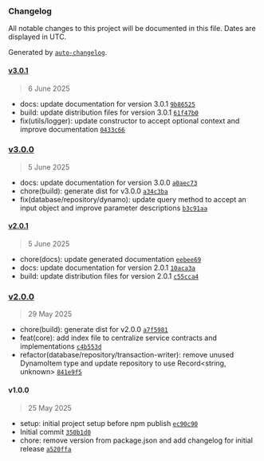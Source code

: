 ### Changelog

All notable changes to this project will be documented in this file. Dates are displayed in UTC.

Generated by [`auto-changelog`](https://github.com/CookPete/auto-changelog).

#### [v3.0.1](https://github.com/atolini/cloud-adapter-kit/compare/v3.0.0...v3.0.1)

> 6 June 2025

- docs: update documentation for version 3.0.1 [`9b86525`](https://github.com/atolini/cloud-adapter-kit/commit/9b8652534893de8eef342a5cef6e2accb70483ae)
- build: update distribution files for version 3.0.1 [`61f47b0`](https://github.com/atolini/cloud-adapter-kit/commit/61f47b0120e70dad9e114c11ac48de11f3d0ee54)
- fix(utils/logger): update constructor to accept optional context and improve documentation [`0433c66`](https://github.com/atolini/cloud-adapter-kit/commit/0433c6602c0e46b83e44069d9f1e2ac6db21200e)

### [v3.0.0](https://github.com/atolini/cloud-adapter-kit/compare/v2.0.1...v3.0.0)

> 5 June 2025

- docs: update documentation for version 3.0.0 [`a0aec73`](https://github.com/atolini/cloud-adapter-kit/commit/a0aec73d493e1ee7d28c00c140d9bfbd8c3dd904)
- chore(build): generate dist for v3.0.0 [`a34c3ba`](https://github.com/atolini/cloud-adapter-kit/commit/a34c3baf0b2161aa2c4ed5d4b94bcfd8772d4c1c)
- fix(database/repository/dynamo): update query method to accept an input object and improve parameter descriptions [`b3c91aa`](https://github.com/atolini/cloud-adapter-kit/commit/b3c91aab3b441a6a48bfd34d6400fb46043c15dc)

#### [v2.0.1](https://github.com/atolini/cloud-adapter-kit/compare/v2.0.0...v2.0.1)

> 5 June 2025

- chore(docs): update generated documentation [`eebee69`](https://github.com/atolini/cloud-adapter-kit/commit/eebee699af56c178545ef91f1964ad08da12cb68)
- docs: update documentation for version 2.0.1 [`10aca3a`](https://github.com/atolini/cloud-adapter-kit/commit/10aca3a7f6172e4d7d6a7d7e564af8bb340da589)
- build: update distribution files for version 2.0.1 [`c55cca4`](https://github.com/atolini/cloud-adapter-kit/commit/c55cca494697efef641306865a57d90d8c905329)

### [v2.0.0](https://github.com/atolini/cloud-adapter-kit/compare/v1.0.0...v2.0.0)

> 29 May 2025

- chore(build): generate dist for v2.0.0 [`a7f5981`](https://github.com/atolini/cloud-adapter-kit/commit/a7f5981c933a2caff9da3452888eb91f9c38c38f)
- feat(core): add index file to centralize service contracts and implementations [`c4b553d`](https://github.com/atolini/cloud-adapter-kit/commit/c4b553d8f35c3818b6a1f6229cb150a8ac00515a)
- refactor(database/repository/transaction-writer): remove unused DynamoItem type and update repository to use Record&lt;string, unknown&gt; [`841e9f5`](https://github.com/atolini/cloud-adapter-kit/commit/841e9f5d96309e32609458b4858a33c64159afec)

#### v1.0.0

> 25 May 2025

- setup: initial project setup before npm publish [`ec90c90`](https://github.com/atolini/cloud-adapter-kit/commit/ec90c902a76df0d4d9c6550c84af24589d5059e8)
- Initial commit [`350b1d0`](https://github.com/atolini/cloud-adapter-kit/commit/350b1d014c8bbb3d7af8d27a47a7c4195a0420cf)
- chore: remove version from package.json and add changelog for initial release [`a520ffa`](https://github.com/atolini/cloud-adapter-kit/commit/a520ffa1e1c889612e064279cbb85d838af758c6)

